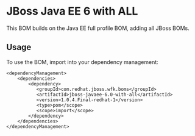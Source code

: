 JBoss Java EE 6 with ALL
===============================

This BOM builds on the Java EE full profile BOM, adding all JBoss BOMs.
 
Usage
-----

To use the BOM, import into your dependency management:

    <dependencyManagement>
        <dependencies>
            <dependency>
               <groupId>com.redhat.jboss.wfk.boms</groupId>
               <artifactId>jboss-javaee-6.0-with-all</artifactId>
               <version>1.0.4.Final-redhat-1</version>
               <type>pom</scope>
               <scope>import</scope>
            </dependency>
        </dependencies>
    </dependencyManagement>
